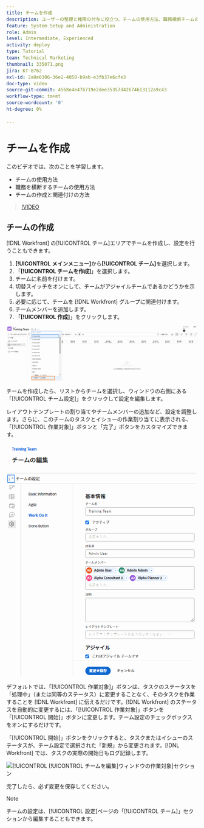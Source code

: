 ```yaml
---
title: チームを作成
description: ユーザーの整理と権限の付与に役立つ、チームの使用方法、職務横断チームの使用方法、チームの作成方法を説明します。
feature: System Setup and Administration
role: Admin
level: Intermediate, Experienced
activity: deploy
type: Tutorial
team: Technical Marketing
thumbnail: 335071.png
jira: KT-8762
exl-id: 2a8e6306-36e2-4058-b9ab-e3fb37e6cfe3
doc-type: video
source-git-commit: 4568e4e47b719e2dee35357d42674613112a9c43
workflow-type: tm+mt
source-wordcount: '0'
ht-degree: 0%

---
```


# チームを作成

このビデオでは、次のことを学習します。

* チームの使用方法
* 職務を横断するチームの使用方法
* チームの作成と関連付けの方法

>[!VIDEO](https://video.tv.adobe.com/v/335071/?quality=12&learn=on&enablevpops)

## チームの作成

[!DNL Workfront] の[!UICONTROL チーム]エリアでチームを作成し、設定を行うこともできます。

1. **[!UICONTROL メインメニュー]**&#x200B;から&#x200B;**[!UICONTROL チーム]**&#x200B;を選択します。
1. 「**[!UICONTROL チームを作成]**」を選択します。
1. チームに名前を付けます。
1. 切替スイッチをオンにして、チームがアジャイルチームであるかどうかを示します。
1. 必要に応じて、チームを [!DNL Workfront] グループに関連付けます。
1. チームメンバーを追加します。
1. 「**[!UICONTROL 作成]**」をクリックします。

![[!UICONTROL チーム]ページのチームメニュー](assets/admin-fund-create-team.png)

チームを作成したら、リストからチームを選択し、ウィンドウの右側にある「[!UICONTROL チーム設定]」をクリックして設定を編集します。

レイアウトテンプレートの割り当てやチームメンバーの追加など、設定を調整します。さらに、このチームのタスクとイシューの作業割り当てに表示される、「[!UICONTROL 作業対象]」ボタンと「完了」ボタンをカスタマイズできます。

![[!UICONTROL チームを編集]ウィンドウ](assets/admin-fund-team-settings.png)

デフォルトでは、「[!UICONTROL 作業対象]」ボタンは、タスクのステータスを「処理中」（または同等のステータス）に変更することなく、そのタスクを作業することを [!DNL Workfront] に伝えるだけです。[!DNL Workfront] のステータスを自動的に変更するには、「[!UICONTROL 作業対象]」ボタンを「[!UICONTROL 開始]」ボタンに変更します。チーム設定のチェックボックスをオンにするだけです。

「[!UICONTROL 開始]」ボタンをクリックすると、タスクまたはイシューのステータスが、チーム設定で選択された「新規」から変更されます。[!DNL Workfront] では、タスクの実際の開始日もログ記録します。

![[!UICONTROL [!UICONTROL チームを編集]ウィンドウの作業対象]セクション](assets/admin-fund-start-button-team.png)

完了したら、必ず変更を保存してください。


>[!NOTE]
>
>チームの設定は、[!UICONTROL 設定]ページの「[!UICONTROL チーム]」セクションから編集することもできます。

<!--
learn more URLs
Create a team
Work On It and Done button overview
-->
